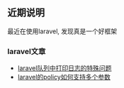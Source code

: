 ## 近期说明
最近在使用laravel, 发现真是一个好框架

### laravel文章

- [laravel队列中打印日志的特殊问题](topic/20170320_laravel_queue_log.md)
- [laravel的policy如何支持多个参数](topic/20170630_laravel_policy_multi_param.md)
